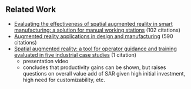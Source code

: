 ## Related Work

* [Evaluating the effectiveness of spatial augmented reality in smart manufacturing: a solution for manual working stations](https://link.springer.com/article/10.1007/s00170-017-0846-4) (102 citations)
* [Augmented reality applications in design and manufacturing](https://www.sciencedirect.com/science/article/pii/S0007850612002090?casa_token=Sb-RX48AjosAAAAA:ukRvON7AnC7gn97bcya5DCxaDlEdy9OyRkWLfw79W9z-e9rG9NdjHb9zx2KXz0bU4kG6NUQa5w) (590 citations)
* [Spatial augmented reality: a tool for operator guidance and training evaluated in five industrial case studies](https://dl.acm.org/doi/abs/10.1145/3389189.3397975?casa_token=iKibU1oPWocAAAAA%3AtHS0xkjcbgeLJtPdiacXq6b29ztNBxGi1fe6FHLka-gfS5L2pzGsK5Jv2gctyo_0Oz3ajJYrDerajw) (1 citation)
    * presentation video
    * concludes that productivity gains can be shown, but raises questions on overall value add of SAR given high initial investment, high need for customizability, etc.
